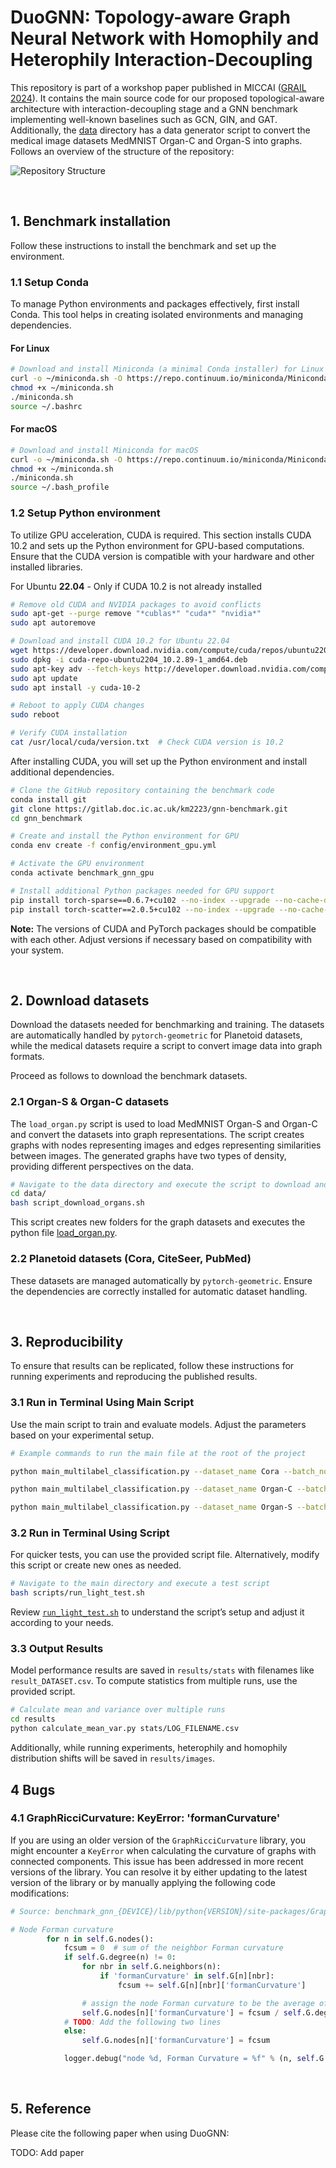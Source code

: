 

# DuoGNN: Topology-aware Graph Neural Network with Homophily and Heterophily Interaction-Decoupling
This repository is part of a workshop paper published in MICCAI ([GRAIL 2024](https://grail-miccai.github.io)). It contains the main source code for our proposed topological-aware architecture with interaction-decoupling stage and a GNN benchmark implementing well-known baselines such as GCN, GIN, and GAT. Additionally, the [data](./data/) directory has a data generator script to convert the medical image datasets MedMNIST Organ-C and Organ-S into graphs. Follows an overview of the structure of the repository:

![Repository Structure](images/repo_structure.png)


<br>


## 1. Benchmark installation

Follow these instructions to install the benchmark and set up the environment.

### 1.1 Setup Conda

To manage Python environments and packages effectively, first install Conda. This tool helps in creating isolated environments and managing dependencies.

#### For Linux
```bash
# Download and install Miniconda (a minimal Conda installer) for Linux
curl -o ~/miniconda.sh -O https://repo.continuum.io/miniconda/Miniconda3-latest-Linux-x86_64.sh
chmod +x ~/miniconda.sh    
./miniconda.sh  
source ~/.bashrc
```

#### For macOS
```bash
# Download and install Miniconda for macOS
curl -o ~/miniconda.sh -O https://repo.continuum.io/miniconda/Miniconda3-latest-MacOSX-x86_64.sh
chmod +x ~/miniconda.sh    
./miniconda.sh  
source ~/.bash_profile
```

### 1.2 Setup Python environment

To utilize GPU acceleration, CUDA is required. This section installs CUDA 10.2 and sets up the Python environment for GPU-based computations. Ensure that the CUDA version is compatible with your hardware and other installed libraries.

For Ubuntu **22.04** - Only if CUDA 10.2 is not already installed

```bash
# Remove old CUDA and NVIDIA packages to avoid conflicts
sudo apt-get --purge remove "*cublas*" "cuda*" "nvidia*"
sudo apt autoremove

# Download and install CUDA 10.2 for Ubuntu 22.04
wget https://developer.download.nvidia.com/compute/cuda/repos/ubuntu2204/x86_64/cuda-repo-ubuntu2204_10.2.89-1_amd64.deb
sudo dpkg -i cuda-repo-ubuntu2204_10.2.89-1_amd64.deb
sudo apt-key adv --fetch-keys http://developer.download.nvidia.com/compute/cuda/repos/ubuntu2204/x86_64/7fa2af80.pub
sudo apt update
sudo apt install -y cuda-10-2

# Reboot to apply CUDA changes
sudo reboot

# Verify CUDA installation
cat /usr/local/cuda/version.txt  # Check CUDA version is 10.2
```

After installing CUDA, you will set up the Python environment and install additional dependencies.

```bash
# Clone the GitHub repository containing the benchmark code
conda install git
git clone https://gitlab.doc.ic.ac.uk/km2223/gnn-benchmark.git
cd gnn_benchmark

# Create and install the Python environment for GPU
conda env create -f config/environment_gpu.yml 

# Activate the GPU environment
conda activate benchmark_gnn_gpu

# Install additional Python packages needed for GPU support
pip install torch-sparse==0.6.7+cu102 --no-index --upgrade --no-cache-dir --use-deprecated=legacy-resolver -f https://data.pyg.org/whl/torch-1.6.0.html
pip install torch-scatter==2.0.5+cu102 --no-index --upgrade --no-cache-dir --use-deprecated=legacy-resolver -f https://data.pyg.org/whl/torch-1.6.0.html
```

**Note:** The versions of CUDA and PyTorch packages should be compatible with each other. Adjust versions if necessary based on compatibility with your system.


<br>

## 2. Download datasets

Download the datasets needed for benchmarking and training. The datasets are automatically handled by `pytorch-geometric` for Planetoid datasets, while the medical datasets require a script to convert image data into graph formats.

Proceed as follows to download the benchmark datasets.


### 2.1 Organ-S & Organ-C datasets

The `load_organ.py` script is used to load MedMNIST Organ-S and Organ-C and convert the datasets into graph representations. The script creates graphs with nodes representing images and edges representing similarities between images. The generated graphs have two types of density, providing different perspectives on the data.

```bash
# Navigate to the data directory and execute the script to download and convert datasets
cd data/
bash script_download_organs.sh
```

This script creates new folders for the graph datasets and executes the python file [load_organ.py](../data/load_organ.py). 


### 2.2 Planetoid datasets (Cora, CiteSeer, PubMed)

These datasets are managed automatically by `pytorch-geometric`. Ensure the dependencies are correctly installed for automatic dataset handling.

<br>

## 3. Reproducibility 

To ensure that results can be replicated, follow these instructions for running experiments and reproducing the published results.

### 3.1 Run in Terminal Using Main Script

Use the main script to train and evaluate models. Adjust the parameters based on your experimental setup.

```bash
# Example commands to run the main file at the root of the project

python main_multilabel_classification.py --dataset_name Cora --batch_norm --do_eval --print_result --model_type GCN --num_epoch 300 --hidden_channels 2048

python main_multilabel_classification.py --dataset_name Organ-C --batch_norm --do_eval --print_result --model_type GAT --num_epoch 300 --hidden_channels 256 --remove_edges 5000 --topological_measure random

python main_multilabel_classification.py --dataset_name Organ-S --batch_norm --do_eval --print_result  --model_type DualGCN --num_epoch 300 --remove_edges 5000 --max_communities 500 --hidden_channels 1024 --topological_measure curvature
```


### 3.2 Run in Terminal Using Script

For quicker tests, you can use the provided script file. Alternatively, modify this script or create new ones as needed.

```bash
# Navigate to the main directory and execute a test script
bash scripts/run_light_test.sh
```

Review [`run_light_test.sh`](../scripts/run_light_test.sh) to understand the script’s setup and adjust it according to your needs.

### 3.3 Output Results

Model performance results are saved in `results/stats` with filenames like `result_DATASET.csv`. To compute statistics from multiple runs, use the provided script.

```bash
# Calculate mean and variance over multiple runs
cd results
python calculate_mean_var.py stats/LOG_FILENAME.csv
```

Additionally, while running experiments, heterophily and homophily distribution shifts will be saved in `results/images`.

## 4 Bugs

### 4.1 GraphRicciCurvature: KeyError: 'formanCurvature'

If you are using an older version of the `GraphRicciCurvature` library, you might encounter a `KeyError` when calculating the curvature of graphs with connected components. This issue has been addressed in more recent versions of the library. You can resolve it by either updating to the latest version of the library or by manually applying the following code modifications:

```python
# Source: benchmark_gnn_{DEVICE}/lib/python{VERSION}/site-packages/GraphRicciCurvature/FormanRicci.py

# Node Forman curvature
        for n in self.G.nodes():
            fcsum = 0  # sum of the neighbor Forman curvature
            if self.G.degree(n) != 0:
                for nbr in self.G.neighbors(n):
                    if 'formanCurvature' in self.G[n][nbr]:
                        fcsum += self.G[n][nbr]['formanCurvature']

                # assign the node Forman curvature to be the average of node's adjacency edges
                self.G.nodes[n]['formanCurvature'] = fcsum / self.G.degree(n)
            # TODO: Add the following two lines
            else:
                self.G.nodes[n]['formanCurvature'] = fcsum

            logger.debug("node %d, Forman Curvature = %f" % (n, self.G.nodes[n]['formanCurvature']))
```

<br>

## 5. Reference 
Please cite the following paper when using DuoGNN:

TODO: Add paper

<br><br><br>

